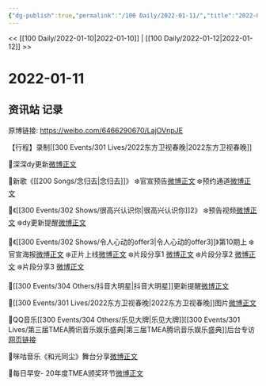 ```yaml
---
{"dg-publish":true,"permalink":"/100 Daily/2022-01-11/","title":"2022-01-11","created":"2022-12-22T16:39:46.000+08:00","updated":"2023-04-11T14:46:35.069+08:00"}
---
```



<< [[100 Daily/2022-01-10\|2022-01-10]] | [[100 Daily/2022-01-12\|2022-01-12]] >>

# 2022-01-11

## 资讯站 记录

原博链接: https://weibo.com/6466290670/LajOVnpJE

【行程】录制[[300 Events/301 Lives/2022东方卫视春晚\|2022东方卫视春晚]]

🌟深深dy更新[微博正文](https://m.weibo.cn/6466290670/4724567099314184)

🌟新歌《[[200 Songs/念归去\|念归去]]》
❄️官宣预告[微博正文](https://m.weibo.cn/6466290670/4724401842686890)
❄️预约通道[微博正文](https://m.weibo.cn/6466290670/4724401482760579)

🌟《[[300 Events/302 Shows/很高兴认识你\|很高兴认识你]]2》
❄️预告视频[微博正文](https://m.weibo.cn/6466290670/4724410780485513)
❄️dy更新提醒[微博正文](https://m.weibo.cn/6466290670/4724453000349083)

🌟《[[300 Events/302 Shows/令人心动的offer3\|令人心动的offer3]]》第10期上
❄️官宣海报[微博正文](https://m.weibo.cn/6466290670/4724450857582985)
❄️正片上线[微博正文](https://m.weibo.cn/6466290670/4724551190055400)
❄️片段分享1 [微博正文](https://m.weibo.cn/6466290670/4724453684544767)
❄️片段分享2 [微博正文](https://m.weibo.cn/6466290670/4724551995098944)
❄️片段分享3 [微博正文](https://m.weibo.cn/6466290670/4724566167392899)

🌟[[300 Events/304 Others/抖音大明星\|抖音大明星]]更新提醒[微博正文](https://m.weibo.cn/6466290670/4724611281322853)

🌟[[300 Events/301 Lives/2022东方卫视春晚\|2022东方卫视春晚]]图片[微博正文](https://m.weibo.cn/6466290670/4724602088195367)

🌟QQ音乐[[300 Events/304 Others/乐见大牌\|乐见大牌]][[300 Events/301 Lives/第三届TMEA腾讯音乐娱乐盛典\|第三届TMEA腾讯音乐娱乐盛典]]后台专访[网页链接](https://t.cn/A6JG3kq87)

🌟咪咕音乐《和光同尘》舞台分享[微博正文](https://m.weibo.cn/6466290670/4724507652395098)

🌟每日早安- 20年度TMEA颁奖环节[微博正文](https://m.weibo.cn/6466290670/4724370368627332)
